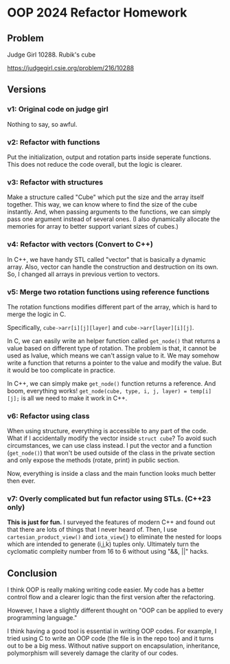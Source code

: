 # OOP 2024 Refactor Homework
## Problem
Judge Girl 10288. Rubik's cube

https://judgegirl.csie.org/problem/216/10288

## Versions
### v1: Original code on judge girl
Nothing to say, so awful.

### v2: Refactor with functions
Put the initialization, output and rotation parts inside seperate functions. This does not reduce the code overall, but the logic is clearer.

### v3: Refactor with structures
Make a structure called "Cube" which put the size and the array itself together. This way, we can know where to find the size of the cube instantly. And, when passing arguments to the functions, we can simply pass one argument instead of several ones. (I also dynamically allocate the memories for array to better support variant sizes of cubes.)

### v4: Refactor with vectors (Convert to C++)
In C++, we have handy STL called "vector" that is basically a dynamic array. Also, vector can handle the construction and destruction on its own. So, I changed all arrays in previous vertion to vectors.

### v5: Merge two rotation functions using reference functions
The rotation functions modifies different part of the array, which is hard to merge the logic in C.

Specifically, `cube->arr[i][j][layer]` and `cube->arr[layer][i][j]`.

In C, we can easily write an helper function called `get_node()` that returns a value based on different type of rotation. The problem is that, it cannot be used as lvalue, which means we can't assign value to it. We may somehow write a function that returns a pointer to the value and modify the value. But it would be too complicate in practice.

In C++, we can simply make `get_node()` function returns a reference. And boom, everything works! `get_node(cube, type, i, j, layer) = temp[i][j];` is all we need to make it work in C++.

### v6: Refactor using class
When using structure, everything is accessible to any part of the code. What if I accidentally modify the vector inside `struct cube`? To avoid such circumstances, we can use class instead. I put the vector and a function (`get_node()`) that won't be used outside of the class in the private section and only expose the methods (rotate, print) in public section.

Now, everything is inside a class and the main function looks much better then ever.

### v7: Overly complicated but fun refactor using STLs. (C++23 only)

**This is just for fun.** I surveyed the features of modern C++ and found out that there are lots of things that I never heard of. Then, I use `cartesian_product_view()` and `iota_view{}` to eliminate the nested for loops which are intended to generate (i,j,k) tuples only. Ultimately turn the cyclomatic compleity number from 16 to 6 without using "&&, ||" hacks.

## Conclusion
I think OOP is really making writing code easier. My code has a better control flow and a clearer logic than the first version after the refactoring. 

However, I have a slightly different thought on "OOP can be applied to every programming language." 

I think having a good tool is essential in writing OOP codes. For example, I tried using C to write an OOP code (the file is in the repo too) and it turns out to be a big mess. Without native support on encapsulation, inheritance, polymorphism will severely damage the clarity of our codes.
